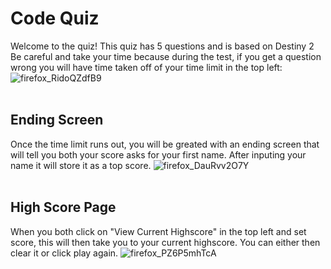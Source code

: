 # Code Quiz

Welcome to the quiz! This quiz has 5 questions and is based on Destiny 2
<br>
Be careful and take your time because during the test, if you get a question wrong you will have time taken off of your time limit in the top left:
![firefox_RidoQZdfB9](https://user-images.githubusercontent.com/105133644/170403361-58aaabfe-13d5-479a-9a83-bba28511d1a1.png)
<br>
<br>

## Ending Screen
Once the time limit runs out, you will be greated with an ending screen that will tell you both your score asks for your first name. After inputing your name it will store it as a top score.
![firefox_DauRvv2O7Y](https://user-images.githubusercontent.com/105133644/170403388-6fe82684-13d2-4a9d-8d47-84c4c0847c0c.png)
<br>
<br>

## High Score Page
When you both click on "View Current Highscore" in the top left and set score, this will then take you to your current highscore. You can either then clear it or click play again.
![firefox_PZ6P5mhTcA](https://user-images.githubusercontent.com/105133644/170403408-de83c340-f2b0-4371-b05e-3f30cadcdfb9.png)
